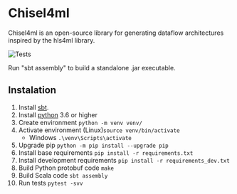 # Chisel4ml
Chisel4ml is an open-source library for generating dataflow architectures inspired by the hls4ml library.

![Tests](https://github.com/jurevreca12/chisel4ml/actions/workflows/tests.yml/badge.svg)

Run "sbt assembly" to build a standalone .jar executable.

## Instalation

1. Install [sbt](https://www.scala-sbt.org/download.html).
2. Install [python](https://www.python.org/downloads/) 3.6 or higher
3. Create environment `python -m venv venv/`
4. Activate environment (Linux)`source venv/bin/activate`
    - Windows `.\venv\Scripts\activate`
5. Upgrade pip `python -m pip install --upgrade pip`
6. Install base requirements `pip install -r requirements.txt`
7. Install development requirements `pip install -r requirements_dev.txt`
8. Build Python protobuf code `make`
9. Build Scala code `sbt assembly`
10. Run tests `pytest -svv`
